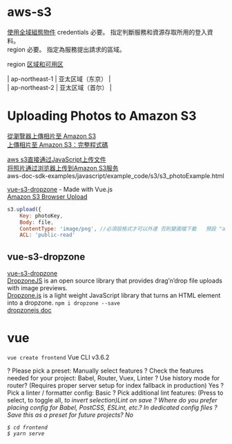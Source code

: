 # aws-s3


[使用全域組態物件](https://docs.aws.amazon.com/zh_tw/sdk-for-javascript/v2/developer-guide/global-config-object.html)
credentials 必要。 指定判斷服務和資源存取所用的登入資料。  
region 必要。 指定為服務提出請求的區域。  


region [区域和可用区](https://docs.aws.amazon.com/zh_cn/AWSEC2/latest/UserGuide/using-regions-availability-zones.html)  


| ap-northeast-1  | 亚太区域（东京）  |   
| ap-northeast-2  | 亚太区域（首尔）  |   


# Uploading Photos to Amazon S3  

[從瀏覽器上傳相片至 Amazon S3](https://docs.aws.amazon.com/zh_tw/sdk-for-javascript/v2/developer-guide/s3-example-photo-album.html)  
[上傳相片至 Amazon S3：完整程式碼](https://docs.aws.amazon.com/zh_tw/sdk-for-javascript/v2/developer-guide/s3-example-photo-album-full.html)  

[aws s3直接通过JavaScript上传文件](https://blog.csdn.net/qq1147093833/article/details/80267542)  
[将照片通过浏览器上传到Amazon S3服务](https://blog.csdn.net/sdiudui/article/details/79928631)  
aws-doc-sdk-examples/javascript/example_code/s3/s3_photoExample.html

[vue-s3-dropzone](https://madewithvuejs.com/vue-s3-dropzone) - Made with Vue.js    
[Amazon S3 Browser Upload](https://www.shanestillwell.com/2018/09/02/amazon-file-upload/)  


```js
s3.upload({
    Key: photoKey,
    Body: file,
    ContentType: 'image/png', //必須設格式才可以外連 否則變圖檔下載   預設 "application/octet-stream" 
    ACL: 'public-read'
```

## vue-s3-dropzone

[vue-s3-dropzone](https://madewithvuejs.com/vue-s3-dropzone)    
[DropzoneJS](https://www.dropzonejs.com/) is an open source library that provides drag’n’drop file uploads with image previews.  
[Dropzone.js](https://gitlab.com/meno/dropzone) is a light weight JavaScript library that turns an HTML element into a dropzone.
`npm i dropzone --save`  
[dropzonejs doc ](ttps://www.dropzonejs.com/) 

# vue 

`vue create frontend`  Vue CLI v3.6.2  

? Please pick a preset: Manually select features
? Check the features needed for your project: Babel, Router, Vuex, Linter
? Use history mode for router? (Requires proper server setup for index fallback in production) Yes
? Pick a linter / formatter config: Basic
? Pick additional lint features: (Press <space> to select, <a> to toggle all, <i> to invert selection)Lint on save
? Where do you prefer placing config for Babel, PostCSS, ESLint, etc.? In dedicated config files
? Save this as a preset for future projects? No

```
$ cd frontend
$ yarn serve
```